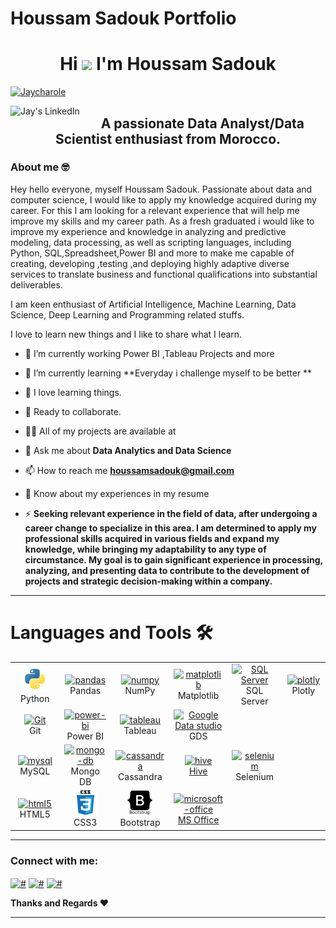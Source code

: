 # Houssam Sadouk Portfolio
<h1 align="center">Hi <img loading="lazy" src="https://raw.githubusercontent.com/iampavangandhi/iampavangandhi/master/gifs/Hi.gif" width= "28px"/> I'm Houssam Sadouk</h1><a href="#">
   <img src="https://komarev.com/ghpvc/?username=Jaycharole&style=flat-square&label=Profile+Visitors&color=green" alt="Jaycharole" />
 </a>

<p align="center">
<a href="https://www.linkedin.com/in/houssam-sadouk/">
    <img align = "left", alt="Jay's LinkedIn" title="My LinkedIn Followers" src="https://img.shields.io/badge/LinkedIn-1K-blue?color=blue&label=LinkedIn&logo=linkedin&logoColor=white&style=for-the-badge" />
</a>
    

</p>


<h2 align="center">A passionate Data Analyst/Data Scientist enthusiast from Morocco.</h2>



### About me 🤓
Hey hello everyone, myself Houssam Sadouk. Passionate about data and computer science, I would like to apply my knowledge acquired during my career. For this I am looking for a relevant experience that will help me improve my skills and my career path. 
As a fresh graduated i would like to improve my experience and knowledge in analyzing and predictive modeling, data processing, as well as scripting languages, including Python, SQL,Spreadsheet,Power BI and more to make me capable of creating, developing ,testing ,and deploying highly adaptive diverse services to translate business and functional qualifications into substantial deliverables.

I am keen enthusiast of Artificial Intelligence, Machine Learning, Data Science, Deep Learning and Programming related stuffs.

I love to learn new things and I like to share what I learn. 

  
- 🔭 I’m currently working Power BI ,Tableau Projects and more 

- 🌱 I’m currently learning **Everyday i challenge myself to be better **

- 👯 I love learning things.

- 🤝 Ready to collaborate. 

- 👨‍💻 All of my projects are available at []()

- 💬 Ask me about **Data Analytics and Data Science**

- 📫 How to reach me **houssamsadouk@gmail.com**

- 📄 Know about my experiences in my resume []()

- ⚡ **Seeking relevant experience in the field of data, after undergoing a career change to specialize in this area. I am determined to apply my professional skills acquired in various fields and expand my knowledge, while bringing my adaptability to any type of circumstance. My goal is to gain significant experience in processing, analyzing, and presenting data to contribute to the development of projects and strategic decision-making within a company.**
  
  
---
# Languages and Tools 🛠
<table align="center">
  <tr>
    <td align="center" width="96">
     <a href="#" target="_blank">
      <img loading="lazy" src="https://raw.githubusercontent.com/devicons/devicon/master/icons/python/python-original.svg" alt="python" width="40" height="40"/>
    </a>
    <br/>Python
   </td>
   <td align="center" width="96">
    <a href="#" target="_blank"> 
     <img loading="lazy" src="https://raw.githubusercontent.com/simple-icons/simple-icons/74c824a960f1f6c8640bc8cb678f1bf4c9e0669f/icons/pandas.svg" alt="pandas" width="40" height="40"/>
    </a>
    <br/> Pandas
   </td>
   <td align="center" width="96">
      <a href="#">
        <img loading="lazy" src="https://www.vectorlogo.zone/logos/numpy/numpy-icon.svg" alt="numpy" width="40" height="40"/>
      </a>
      <br>NumPy
    </td>
   <td align="center" width="96">
      <a href="#">
        <img loading="lazy" src="https://upload.wikimedia.org/wikipedia/commons/thumb/0/01/Created_with_Matplotlib-logo.svg/1024px-Created_with_Matplotlib-logo.svg.png" alt="matplotlib" width="40" height="40"/>
      </a>
      <br>Matplotlib
    </td>
   <td align="center" width="96">
      <a href="#">
        <img src="https://cdn.worldvectorlogo.com/logos/microsoft-sql-server-1.svg" width="48" height="48" alt="SQL Server" />
      </a>
      <br>SQL Server
    </td>
    <td align="center"  width="96">
      <a href="#">
        <img loading="lazy" src="https://www.vectorlogo.zone/logos/plot_ly/plot_ly-icon.svg" alt="plotly" width="40" height="40"/>
      </a>
      <br>Plotly
    </td>
    
  </tr>
  <tr> 
     <td align="center" width="96">
      <a href="#" >
        <img src="https://upload.wikimedia.org/wikipedia/commons/thumb/3/3f/Git_icon.svg/1200px-Git_icon.svg.png" width="48" height="48" alt="Git" />
      </a>
      <br>Git
    </td>
  
    
 <td align="center" width="96">
      <a href="#">
        <img loading="lazy" src="https://www.vectorlogo.zone/logos/microsoft_powerbi/microsoft_powerbi-icon.svg" alt="power-bi" width="40" height="40"/>
      </a>
      <br>Power BI
 </td> 
    
 <td align="center" width="96">
      <a href="#">
        <img loading="lazy" src="https://raw.githubusercontent.com/gilbarbara/logos/f4c8e8b933aa80ce83b6d6d387e016bf4cb4e376/logos/tableau-icon.svg" alt="tableau" width="40" height="40"/>
      </a>
      <br>Tableau
</td>
    
<td align="center" width="96">
      <a href="#">
        <img loading="lazy" src="https://encrypted-tbn0.gstatic.com/images?q=tbn:ANd9GcTpVNZbKZOkpit_fOp3ONSt4o4vuU-8QqFGh3NNZmP_fGKHYz7qqPYrn_geo9EONdKiZzk&usqp=CAU" alt="Google Data studio" width="40" height="40"/>
      </a>
      <br>GDS
</td>
    

  </tr>
  
<tr>
<td align="center" width="96">
      <a href="#">
        <img loading="lazy" src="https://www.vectorlogo.zone/logos/mysql/mysql-icon.svg" alt="mysql" width="40" height="40"/>
      </a>
      <br>MySQL
</td>

<td align="center" width="96">
      <a href="#" >
        <img loading="lazy" src="https://www.vectorlogo.zone/logos/mongodb/mongodb-icon.svg" alt="mongo-db" width="40" height="40"/>
      </a>
      <br>Mongo DB
</td> 
<td align="center" width="96">
      <a href="#">
        <img loading="lazy" src="https://www.vectorlogo.zone/logos/apache_cassandra/apache_cassandra-icon.svg" alt="cassandra" width="40" height="40"/>
      </a>
      <br>Cassandra
</td>
<td align="center" width="96">
      <a href="#">
        <img loading="lazy" src="https://www.vectorlogo.zone/logos/apache_hive/apache_hive-icon.svg" alt="hive" width="40" height="40"/>
      <br>Hive
</td>
<td align="center" width="96">
      <a href="#" >
        <img loading="lazy" src="https://raw.githubusercontent.com/simple-icons/simple-icons/74c824a960f1f6c8640bc8cb678f1bf4c9e0669f/icons/selenium.svg" alt="selenium" width="40" height="40"/>
      </a>
      <br>Selenium
</td> 

</tr>

<tr>

<td align="center" width="96">
      <a href="#">
        <img loading="lazy" src="https://www.vectorlogo.zone/logos/w3_html5/w3_html5-icon.svg" alt="html5" width="40" height="40"/>
      </a>
      <br>HTML5
</td>
<td align="center" width="96">
      <a href="#" >
        <img loading="lazy" src="https://raw.githubusercontent.com/devicons/devicon/master/icons/css3/css3-original-wordmark.svg" alt="css3" width="40" height="40"/>
      </a>
      <br>CSS3
</td> 
<td align="center" width="96">
      <a href="#">
        <img loading="lazy" src="https://raw.githubusercontent.com/devicons/devicon/master/icons/bootstrap/bootstrap-plain-wordmark.svg" alt="bootstrap" width="40" height="40"/>
      </a>
      <br>Bootstrap
</td>
<td align="center" width="96">
      <a href="#">
        <img loading="lazy" src="https://www.vectorlogo.zone/logos/microsoft/microsoft-icon.svg" alt="microsoft-office" width="40" height="40"/>
      <br>MS Office
</td>

<!--<td align="center" width="96">
      <a href="#" >
        <img loading="lazy" src="https://raw.githubusercontent.com/devicons/devicon/master/icons/python/python-original.svg" alt="beautiful-soup" width="40" height="40"/>
      </a>
      <br>BeautifulSoup
</td>-->
</tr>
</table>


---
<p align="left">
<h3 align="left">Connect with me:</h3>

<a href="https://www.linkedin.com/in/houssam-sadouk/"><img align="center" src="https://cdn.jsdelivr.net/npm/simple-icons@3.0.1/icons/linkedin.svg" alt="#" height="30" width="40" /></a>
<a href="#" target="blank"><img align="center" src="https://cdn.jsdelivr.net/npm/simple-icons@3.0.1/icons/stackoverflow.svg" alt="#" height="30" width="40" /></a>
<a href="https://www.kaggle.com/houssamssadouk" target="blank"><img align="center" src="https://cdn.jsdelivr.net/npm/simple-icons@3.0.1/icons/kaggle.svg" alt="#" height="30" width="40" /></a>

</p>

**Thanks and Regards ❤**
<hr/>
